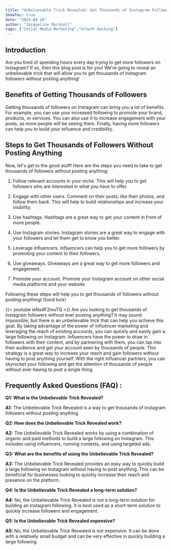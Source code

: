 ```yaml
---
title: "Unbelievable Trick Revealed: Get Thousands of Instagram Followers Without Posting Anything!"
ShowToc: true 
date: "2023-04-26"
author: "Jacqueline Marshall" 
tags: ["Social Media Marketing","Growth Hacking"]
---
```

## Introduction

Are you tired of spending hours every day trying to get more followers on Instagram? If so, then this blog post is for you! We're going to reveal an unbelievable trick that will allow you to get thousands of Instagram followers without posting anything! 

## Benefits of Getting Thousands of Followers

Getting thousands of followers on Instagram can bring you a lot of benefits. For example, you can use your increased following to promote your brand, products, or services. You can also use it to increase engagement with your posts, as more people will be seeing them. Finally, having more followers can help you to build your influence and credibility. 

## Steps to Get Thousands of Followers Without Posting Anything

Now, let's get to the good stuff! Here are the steps you need to take to get thousands of followers without posting anything: 

1. Follow relevant accounts in your niche. This will help you to get followers who are interested in what you have to offer. 

2. Engage with other users. Comment on their posts, like their photos, and follow them back. This will help to build relationships and increase your visibility. 

3. Use hashtags. Hashtags are a great way to get your content in front of more people. 

4. Use Instagram stories. Instagram stories are a great way to engage with your followers and let them get to know you better. 

5. Leverage influencers. Influencers can help you to get more followers by promoting your content to their followers. 

6. Use giveaways. Giveaways are a great way to get more followers and engagement. 

7. Promote your account. Promote your Instagram account on other social media platforms and your website. 

Following these steps will help you to get thousands of followers without posting anything! Good luck!

{{< youtube ieNx4F2muTQ >}} 
Are you looking to get thousands of Instagram followers without ever posting anything? It may sound impossible, but there is an unbelievable trick that can help you achieve this goal. By taking advantage of the power of influencer marketing and leveraging the reach of existing accounts, you can quickly and easily gain a large following on Instagram. Influencers have the power to draw in followers with their content, and by partnering with them, you can tap into their audience and get your account seen by thousands of people. This strategy is a great way to increase your reach and gain followers without having to post anything yourself. With the right influencer partners, you can skyrocket your following and get the attention of thousands of people without ever having to post a single thing.

## Frequently Asked Questions (FAQ) :
**Q1: What is the Unbelievable Trick Revealed?**

**A1:** The Unbelievable Trick Revealed is a way to get thousands of Instagram followers without posting anything.

**Q2: How does the Unbelievable Trick Revealed work?**

**A2:** The Unbelievable Trick Revealed works by using a combination of organic and paid methods to build a large following on Instagram. This includes using influencers, running contests, and using targeted ads.

**Q3: What are the benefits of using the Unbelievable Trick Revealed?**

**A3:** The Unbelievable Trick Revealed provides an easy way to quickly build a large following on Instagram without having to post anything. This can be beneficial for businesses looking to quickly increase their reach and presence on the platform.

**Q4: Is the Unbelievable Trick Revealed a long-term solution?**

**A4:** No, the Unbelievable Trick Revealed is not a long-term solution for building an Instagram following. It is best used as a short-term solution to quickly increase followers and engagement.

**Q5: Is the Unbelievable Trick Revealed expensive?**

**A5:** No, the Unbelievable Trick Revealed is not expensive. It can be done with a relatively small budget and can be very effective in quickly building a large following.


